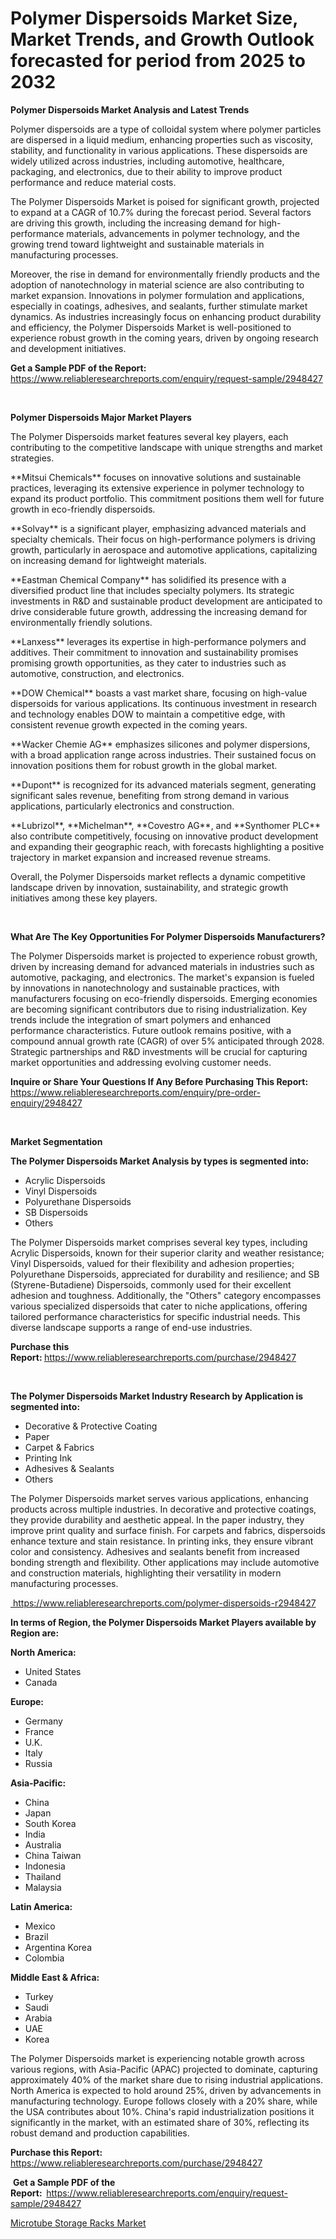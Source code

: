 <p><h1>Polymer Dispersoids Market Size, Market Trends, and Growth Outlook forecasted for period from 2025 to 2032</h1></p><p><strong>Polymer Dispersoids Market Analysis and Latest Trends</strong></p>
<p><p>Polymer dispersoids are a type of colloidal system where polymer particles are dispersed in a liquid medium, enhancing properties such as viscosity, stability, and functionality in various applications. These dispersoids are widely utilized across industries, including automotive, healthcare, packaging, and electronics, due to their ability to improve product performance and reduce material costs. </p><p>The Polymer Dispersoids Market is poised for significant growth, projected to expand at a CAGR of 10.7% during the forecast period. Several factors are driving this growth, including the increasing demand for high-performance materials, advancements in polymer technology, and the growing trend toward lightweight and sustainable materials in manufacturing processes. </p><p>Moreover, the rise in demand for environmentally friendly products and the adoption of nanotechnology in material science are also contributing to market expansion. Innovations in polymer formulation and applications, especially in coatings, adhesives, and sealants, further stimulate market dynamics. As industries increasingly focus on enhancing product durability and efficiency, the Polymer Dispersoids Market is well-positioned to experience robust growth in the coming years, driven by ongoing research and development initiatives.</p></p>
<p><strong>Get a Sample PDF of the Report:&nbsp;</strong> <a href="https://www.reliableresearchreports.com/enquiry/request-sample/2948427?utm_campaign=2646&utm_medium=2&utm_source=Github&utm_content=ia&utm_term=12032025&utm_id=polymer-dispersoids">https://www.reliableresearchreports.com/enquiry/request-sample/2948427</a></p>
<p>&nbsp;</p>
<p><strong>Polymer Dispersoids Major Market Players</strong></p>
<p><p>The Polymer Dispersoids market features several key players, each contributing to the competitive landscape with unique strengths and market strategies. </p><p>**Mitsui Chemicals** focuses on innovative solutions and sustainable practices, leveraging its extensive experience in polymer technology to expand its product portfolio. This commitment positions them well for future growth in eco-friendly dispersoids.</p><p>**Solvay** is a significant player, emphasizing advanced materials and specialty chemicals. Their focus on high-performance polymers is driving growth, particularly in aerospace and automotive applications, capitalizing on increasing demand for lightweight materials. </p><p>**Eastman Chemical Company** has solidified its presence with a diversified product line that includes specialty polymers. Its strategic investments in R&D and sustainable product development are anticipated to drive considerable future growth, addressing the increasing demand for environmentally friendly solutions.</p><p>**Lanxess** leverages its expertise in high-performance polymers and additives. Their commitment to innovation and sustainability promises promising growth opportunities, as they cater to industries such as automotive, construction, and electronics.</p><p>**DOW Chemical** boasts a vast market share, focusing on high-value dispersoids for various applications. Its continuous investment in research and technology enables DOW to maintain a competitive edge, with consistent revenue growth expected in the coming years.</p><p>**Wacker Chemie AG** emphasizes silicones and polymer dispersions, with a broad application range across industries. Their sustained focus on innovation positions them for robust growth in the global market.</p><p>**Dupont** is recognized for its advanced materials segment, generating significant sales revenue, benefiting from strong demand in various applications, particularly electronics and construction.</p><p>**Lubrizol**, **Michelman**, **Covestro AG**, and **Synthomer PLC** also contribute competitively, focusing on innovative product development and expanding their geographic reach, with forecasts highlighting a positive trajectory in market expansion and increased revenue streams. </p><p>Overall, the Polymer Dispersoids market reflects a dynamic competitive landscape driven by innovation, sustainability, and strategic growth initiatives among these key players.</p></p>
<p>&nbsp;</p>
<p><strong>What Are The Key Opportunities For Polymer Dispersoids Manufacturers?</strong></p>
<p><p>The Polymer Dispersoids market is projected to experience robust growth, driven by increasing demand for advanced materials in industries such as automotive, packaging, and electronics. The market's expansion is fueled by innovations in nanotechnology and sustainable practices, with manufacturers focusing on eco-friendly dispersoids. Emerging economies are becoming significant contributors due to rising industrialization. Key trends include the integration of smart polymers and enhanced performance characteristics. Future outlook remains positive, with a compound annual growth rate (CAGR) of over 5% anticipated through 2028. Strategic partnerships and R&D investments will be crucial for capturing market opportunities and addressing evolving customer needs.</p></p>
<p><strong>Inquire or Share Your Questions If Any Before Purchasing This Report:</strong> <a href="https://www.reliableresearchreports.com/enquiry/pre-order-enquiry/2948427?utm_campaign=2646&utm_medium=2&utm_source=Github&utm_content=ia&utm_term=12032025&utm_id=polymer-dispersoids">https://www.reliableresearchreports.com/enquiry/pre-order-enquiry/2948427</a></p>
<p>&nbsp;</p>
<p><strong>Market Segmentation</strong></p>
<p><strong>The Polymer Dispersoids Market Analysis by types is segmented into:</strong></p>
<p><ul><li>Acrylic Dispersoids</li><li>Vinyl Dispersoids</li><li>Polyurethane Dispersoids</li><li>SB Dispersoids</li><li>Others</li></ul></p>
<p><p>The Polymer Dispersoids market comprises several key types, including Acrylic Dispersoids, known for their superior clarity and weather resistance; Vinyl Dispersoids, valued for their flexibility and adhesion properties; Polyurethane Dispersoids, appreciated for durability and resilience; and SB (Styrene-Butadiene) Dispersoids, commonly used for their excellent adhesion and toughness. Additionally, the "Others" category encompasses various specialized dispersoids that cater to niche applications, offering tailored performance characteristics for specific industrial needs. This diverse landscape supports a range of end-use industries.</p></p>
<p><strong>Purchase this Report:&nbsp;</strong><a href="https://www.reliableresearchreports.com/purchase/2948427?utm_campaign=2646&utm_medium=2&utm_source=Github&utm_content=ia&utm_term=12032025&utm_id=polymer-dispersoids">https://www.reliableresearchreports.com/purchase/2948427</a></p>
<p>&nbsp;</p>
<p><strong>The Polymer Dispersoids Market Industry Research by Application is segmented into:</strong></p>
<p><ul><li>Decorative & Protective Coating</li><li>Paper</li><li>Carpet & Fabrics</li><li>Printing Ink</li><li>Adhesives & Sealants</li><li>Others</li></ul></p>
<p><p>The Polymer Dispersoids market serves various applications, enhancing products across multiple industries. In decorative and protective coatings, they provide durability and aesthetic appeal. In the paper industry, they improve print quality and surface finish. For carpets and fabrics, dispersoids enhance texture and stain resistance. In printing inks, they ensure vibrant color and consistency. Adhesives and sealants benefit from increased bonding strength and flexibility. Other applications may include automotive and construction materials, highlighting their versatility in modern manufacturing processes.</p></p>
<p><a href="https://www.reliableresearchreports.com/polymer-dispersoids-r2948427?utm_campaign=2646&utm_medium=2&utm_source=Github&utm_content=ia&utm_term=12032025&utm_id=polymer-dispersoids">&nbsp;https://www.reliableresearchreports.com/polymer-dispersoids-r2948427</a></p>
<p><strong>In terms of Region, the Polymer Dispersoids Market Players available by Region are:</strong></p>
<p>
    <p> <strong> North America: </strong>
        <ul>
            <li>United States</li>
            <li>Canada</li>
        </ul>
        </p> 
    <p> <strong> Europe: </strong>
        <ul>
            <li>Germany</li>
            <li>France</li>
            <li>U.K.</li>
            <li>Italy</li>
            <li>Russia</li>
        </ul>
        </p> 
    <p> <strong> Asia-Pacific: </strong>
        <ul>
            <li>China</li>
            <li>Japan</li>
            <li>South Korea</li>
            <li>India</li>
            <li>Australia</li>
            <li>China Taiwan</li>
            <li>Indonesia</li>
            <li>Thailand</li>
            <li>Malaysia</li>
        </ul>
        </p> 
    <p> <strong> Latin America: </strong>
        <ul>
            <li>Mexico</li>
            <li>Brazil</li>
            <li>Argentina Korea</li>
            <li>Colombia</li>
        </ul>
        </p> 
    <p> <strong> Middle East & Africa: </strong>
        <ul>
            <li>Turkey</li>
            <li>Saudi</li>
            <li>Arabia</li>
            <li>UAE</li>
            <li>Korea</li>
        </ul>
    </p>
    </p>
<p><p>The Polymer Dispersoids market is experiencing notable growth across various regions, with Asia-Pacific (APAC) projected to dominate, capturing approximately 40% of the market share due to rising industrial applications. North America is expected to hold around 25%, driven by advancements in manufacturing technology. Europe follows closely with a 20% share, while the USA contributes about 10%. China's rapid industrialization positions it significantly in the market, with an estimated share of 30%, reflecting its robust demand and production capabilities.</p></p>
<p><strong>Purchase this Report: </strong><a href="https://www.reliableresearchreports.com/purchase/2948427?utm_campaign=2646&utm_medium=2&utm_source=Github&utm_content=ia&utm_term=12032025&utm_id=polymer-dispersoids">https://www.reliableresearchreports.com/purchase/2948427</a></p>
<p>&nbsp;<strong>Get a Sample PDF of the Report:&nbsp;&nbsp;</strong><a href="https://www.reliableresearchreports.com/enquiry/request-sample/2948427?utm_campaign=2646&utm_medium=2&utm_source=Github&utm_content=ia&utm_term=12032025&utm_id=polymer-dispersoids">https://www.reliableresearchreports.com/enquiry/request-sample/2948427</a></p>
<p><strong></strong></p>
<p><p><a href="https://github.com/naingbiner7i/Market-Research-Report-List-1/blob/main/microtube-storage-racks-market.md?utm_campaign=2646&utm_medium=2&utm_source=Github&utm_content=ia&utm_term=12032025&utm_id=polymer-dispersoids">Microtube Storage Racks Market</a></p></p>